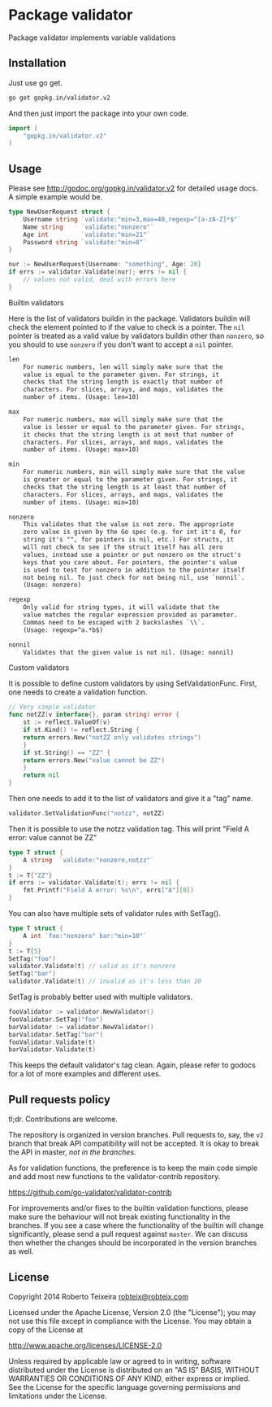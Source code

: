 # Package validator

Package validator implements variable validations

## Installation

Just use go get.

```bash
go get gopkg.in/validator.v2
```

And then just import the package into your own code.

```go
import (
    "gopkg.in/validator.v2"
)
```

## Usage

Please see <http://godoc.org/gopkg.in/validator.v2> for detailed usage docs.
A simple example would be.

```go
type NewUserRequest struct {
    Username string `validate:"min=3,max=40,regexp=^[a-zA-Z]*$"`
    Name string     `validate:"nonzero"`
    Age int         `validate:"min=21"`
    Password string `validate:"min=8"`
}

nur := NewUserRequest{Username: "something", Age: 20}
if errs := validator.Validate(nur); errs != nil {
    // values not valid, deal with errors here
}
```

Builtin validators

Here is the list of validators buildin in the package. Validators buildin
will check the element pointed to if the value to check is a pointer.
The `nil` pointer is treated as a valid value by validators buildin other
than `nonzero`, so you should to use `nonzero` if you don't want to
accept a `nil` pointer.

```txt
len
    For numeric numbers, len will simply make sure that the
    value is equal to the parameter given. For strings, it
    checks that the string length is exactly that number of
    characters. For slices, arrays, and maps, validates the
    number of items. (Usage: len=10)

max
    For numeric numbers, max will simply make sure that the
    value is lesser or equal to the parameter given. For strings,
    it checks that the string length is at most that number of
    characters. For slices, arrays, and maps, validates the
    number of items. (Usage: max=10)

min
    For numeric numbers, min will simply make sure that the value
    is greater or equal to the parameter given. For strings, it
    checks that the string length is at least that number of
    characters. For slices, arrays, and maps, validates the
    number of items. (Usage: min=10)

nonzero
    This validates that the value is not zero. The appropriate
    zero value is given by the Go spec (e.g. for int it's 0, for
    string it's "", for pointers is nil, etc.) For structs, it
    will not check to see if the struct itself has all zero
    values, instead use a pointer or put nonzero on the struct's
    keys that you care about. For pointers, the pointer's value
    is used to test for nonzero in addition to the pointer itself
    not being nil. To just check for not being nil, use `nonnil`.
    (Usage: nonzero)

regexp
    Only valid for string types, it will validate that the
    value matches the regular expression provided as parameter.
    Commas need to be escaped with 2 backslashes `\\`.
    (Usage: regexp=^a.*b$)

nonnil
    Validates that the given value is not nil. (Usage: nonnil)
```

Custom validators

It is possible to define custom validators by using SetValidationFunc.
First, one needs to create a validation function.

```go
// Very simple validator
func notZZ(v interface{}, param string) error {
    st := reflect.ValueOf(v)
    if st.Kind() != reflect.String {
    return errors.New("notZZ only validates strings")
    }
    if st.String() == "ZZ" {
    return errors.New("value cannot be ZZ")
    }
    return nil
}
```

Then one needs to add it to the list of validators and give it a "tag"
name.

```go
validator.SetValidationFunc("notzz", notZZ)
```

Then it is possible to use the notzz validation tag. This will print
"Field A error: value cannot be ZZ"

```go
type T struct {
    A string  `validate:"nonzero,notzz"`
}
t := T{"ZZ"}
if errs := validator.Validate(t); errs != nil {
    fmt.Printf("Field A error: %s\n", errs["A"][0])
}
```

You can also have multiple sets of validator rules with SetTag().

```go
type T struct {
    A int `foo:"nonzero" bar:"min=10"`
}
t := T{5}
SetTag("foo")
validator.Validate(t) // valid as it's nonzero
SetTag("bar")
validator.Validate(t) // invalid as it's less than 10
```

SetTag is probably better used with multiple validators.

```go
fooValidator := validator.NewValidator()
fooValidator.SetTag("foo")
barValidator := validator.NewValidator()
barValidator.SetTag("bar")
fooValidator.Validate(t)
barValidator.Validate(t)
```

This keeps the default validator's tag clean. Again, please refer to
godocs for a lot of more examples and different uses.

## Pull requests policy

tl;dr. Contributions are welcome.

The repository is organized in version branches. Pull requests to, say, the
`v2` branch that break API compatibility will not be accepted. It is okay to
break the API in master, _not in the branches_.

As for validation functions, the preference is to keep the main code simple
and add most new functions to the validator-contrib repository.

<https://github.com/go-validator/validator-contrib>

For improvements and/or fixes to the builtin validation functions, please
make sure the behaviour will not break existing functionality in the branches.
If you see a case where the functionality of the builtin will change
significantly, please send a pull request against `master`. We can discuss then
whether the changes should be incorporated in the version branches as well.

## License

Copyright 2014 Roberto Teixeira <robteix@robteix.com>

Licensed under the Apache License, Version 2.0 (the "License");
you may not use this file except in compliance with the License.
You may obtain a copy of the License at

<http://www.apache.org/licenses/LICENSE-2.0>

Unless required by applicable law or agreed to in writing, software
distributed under the License is distributed on an "AS IS" BASIS,
WITHOUT WARRANTIES OR CONDITIONS OF ANY KIND, either express or implied.
See the License for the specific language governing permissions and
limitations under the License.
